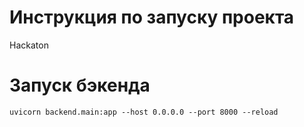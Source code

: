 # Инструкция по запуску проекта
Hackaton


# Запуск бэкенда

```uvicorn backend.main:app --host 0.0.0.0 --port 8000 --reload```